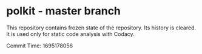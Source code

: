 # polkit - master branch

This repository contains frozen state of the repository.
Its history is cleared. It is used only for static code
analysis with Codacy.

Commit Time: 1695178056